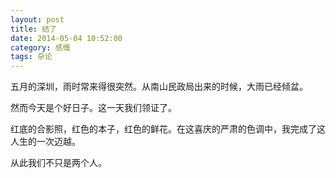 ```yaml
---
layout: post
title: 结了
date: 2014-05-04 10:52:00
category: 感慨
tags: 杂论
---
```


五月的深圳，雨时常来得很突然。从南山民政局出来的时候，大雨已经倾盆。

然而今天是个好日子。这一天我们领证了。

红底的合影照，红色的本子，红色的鲜花。在这喜庆的严肃的色调中，我完成了这人生的一次迈越。

从此我们不只是两个人。